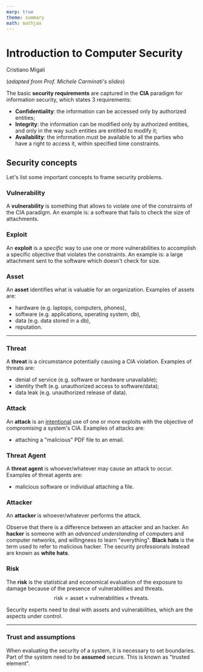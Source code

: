 ```yaml
---
marp: true
theme: summary
math: mathjax
---
```

# Introduction to Computer Security

<div class="author">

Cristiano Migali

</div>

<div class="centered-definition-expression">

(_adapted from Prof. Michele Carminati's slides_)

</div>

The basic **security requirements** are captured in the **CIA** paradigm for information security, which states 3 requirements:
- **Confidentiality**: the information can be accessed only by authorized entities;
- **Integrity**: the information can be modified only by authorized entities, and only in the way such entities are entitled to modify it;
- **Availability**: the information must be available to all the parties who have a right to access it, within specified time constraints.

## Security concepts

Let's list some important concepts to frame security problems.

### Vulnerability

A **vulnerability** is something that allows to violate one of the constraints of the CIA paradigm.
An example is: a software that fails to check the size of attachments.

### Exploit

An **exploit** is a _specific_ way to use one or more vulnerabilities to accomplish a specific objective that violates the constraints.
An example is: a large attachment sent to the software which doesn't check for size.

### Asset

An **asset** identifies what is valuable for an organization.
Examples of assets are:
- hardware (e.g. laptops, computers, phones),
- software (e.g. applications, operating system, db),
- data (e.g. data stored in a db),
- reputation.

---

### Threat

A **threat** is a circumstance potentially causing a CIA violation.
Examples of threats are:
- denial of service (e.g. software or hardware unavailable);
- identity theft (e.g. unauthorized access to software/data);
- data leak (e.g. unauthorized release of data).

### Attack

An **attack** is an <u>intentional</u> use of one or more exploits with the objective of compromising a system's CIA.
Examples of attacks are:
- attaching a "malicious" PDF file to an email.

### Threat Agent

A **threat agent** is whoever/whatever may cause an attack to occur.
Examples of threat agents are:
- malicious software or individual attaching a file.

### Attacker

An **attacker** is whoever/whatever performs the attack.

Observe that there is a difference between an attacker and an hacker. An **hacker** is someone with an _advanced understanding_ of computers and computer networks, and willingness to learn "everything".
**Black hats** is the term used to refer to malicious hacker. The security professionals instead are known as **white hats**.

### Risk

The **risk** is the statistical and economical evaluation of the exposure to damage because of the presence of vulnerabilities and threats.
$$
\text{risk} = \text{asset} \times \text{vulnerabilities} \times \text{threats}.
$$

Security experts need to deal with assets and vulnerabilities, which are the aspects under control.

---

### Trust and assumptions

When evaluating the security of a system, it is necessary to set boundaries. Part of the system need to be **assumed** secure. This is known as "trusted element".
